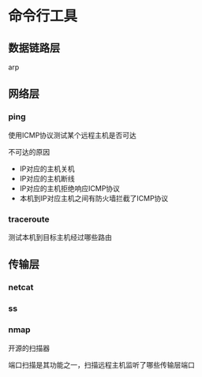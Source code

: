 # 命令行工具

## 数据链路层

arp

## 网络层

### ping

使用ICMP协议测试某个远程主机是否可达

不可达的原因

- IP对应的主机关机
- IP对应的主机断线
- IP对应的主机拒绝响应ICMP协议
- 本机到IP对应主机之间有防火墙拦截了ICMP协议

### traceroute

测试本机到目标主机经过哪些路由

## 传输层

### netcat

### ss

### nmap

开源的扫描器

端口扫描是其功能之一，扫描远程主机监听了哪些传输层端口

